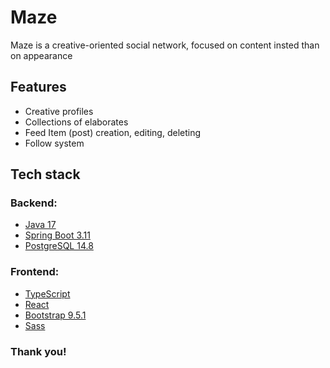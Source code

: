 # Maze

Maze is a creative-oriented social network, focused on content insted than on appearance

## Features

- Creative profiles
- Collections of elaborates
- Feed Item (post) creation, editing, deleting
- Follow system

## Tech stack

### Backend:

- [Java 17](https://www.java.com/en/)
- [Spring Boot 3.11](https://spring.io/projects/spring-boot)
- [PostgreSQL 14.8](https://www.postgresql.org/)

### Frontend:

- [TypeScript](https://www.typescriptlang.org/)
- [React](https://react.dev/)
- [Bootstrap 9.5.1](https://getbootstrap.com/)
- [Sass](https://sass-lang.com/)

### Thank you!
